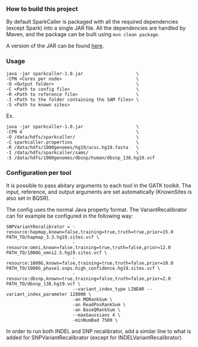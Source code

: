 ### How to build this project
By default SparkCaller is packaged with all the required dependencies (except
Spark) into a single JAR file. All the dependencies are handled by Maven, and
the package can be built using `mvn clean package`.

A version of the JAR can be found [here](https://f.128.no/).

### Usage
```
java -jar sparkcaller-1.0.jar                    \
-CPN <Cores per node>                            \
-O <Output folder>                               \
-C <Path to config file>                         \
-R <Path to reference file>                      \
-I <Path to the folder containing the SAM files> \
-S <Path to known sites>
```

Ex.
```
java -jar sparkcaller-1.0.jar                    \
-CPN 4                                           \
-O /data/hdfs/sparkcaller/                       \
-C sparkcaller.properties                        \
-R /data/hdfs/1000genomes/hg19/ucsc.hg19.fasta   \
-I /data/hdfs/sparkcaller/sams/                  \
-S /data/hdfs/1000genomes/dbsnp/human/dbsnp_138.hg19.vcf
```

### Configuration per tool
It is possible to pass abitary arguments to each tool in the GATK toolkit.
The input, reference, and output arguments are set automatically (KnownSites is
also set in BQSR).

The config uses the normal Java property format. The VariantRecalibrator can
for example be configured in the following way:
```
SNPVariantRecalibrator = -resource:hapmap,known=false,training=true,truth=true,prior=15.0 PATH_TO/hapmap_3.3.hg19.sites.vcf \
                         -resource:omni,known=false,training=true,truth=false,prior=12.0 PATH_TO/1000G_omni2.5.hg19.sites.vcf \
                         -resource:1000G,known=false,training=true,truth=false,prior=10.0 PATH_TO/1000G_phase1.snps.high_confidence.hg19.sites.vcf \
                         -resource:dbsnp,known=true,training=false,truth=false,prior=2.0 PATH_TO/dbsnp_138.hg19.vcf \
                         --variant_index_type LINEAR --variant_index_parameter 128000 \
                         -an MQRankSum \
                         -an ReadPosRankSum \
                         -an BaseQRankSum \
                         --maxGaussians 4 \
                         -minNumBad 7500 \

```

In order to run both INDEL and SNP recalibrator, add a similar line to what is
added for SNPVariantRecalibrator (except for INDELVariantRecalibrator).

